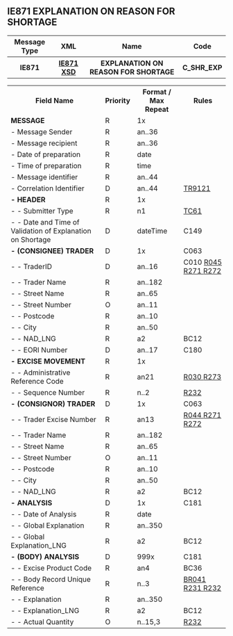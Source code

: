 ## IE871 EXPLANATION ON REASON FOR SHORTAGE
<table>
 <tr>
  <th>
   Message Type
  </th>
    <th>
   XML
  </th>
  <th>
   Name
  </th>
  <th>
   Code
  </th>
 </tr>
 <tr>
  <th>
   IE871
  </th>
  <th>
  <a href="https://github.com/hmrc/excise-movement-control-system-api/blob/main/app/xsd/ie871-v16-0.xsd">IE871 XSD</a>
  </th>  
  <th>
   EXPLANATION ON REASON FOR SHORTAGE
  </th>
  <th>
   C_SHR_EXP
  </th>
 </tr>
</table>
<table>
 <tr>
  <th>
   Field Name
  </th>
  <th>
   Priority
  </th>
  <th>
   Format / Max Repeat
  </th>
  <th>
   Rules
  </th>
 </tr>
 <tr>
  <td>
   <b>MESSAGE</b>
  </td>
  <td>
   R
  </td>
  <td>
   1x
  </td>
  <td>
   <span>
   </span>
  </td>
 </tr>
 <tr>
  <td>
   - Message Sender
  </td>
  <td>
   R
  </td>
  <td>
   an..36
  </td>
  <td>
  </td>
 </tr>
 <tr>
  <td>
   - Message recipient
  </td>
  <td>
   R
  </td>
  <td>
   an..36
  </td>
  <td>
  </td>
 </tr>
 <tr>
  <td>
   - Date of preparation
  </td>
  <td>
   R
  </td>
  <td>
   date
  </td>
  <td>
  </td>
 </tr>
 <tr>
  <td>
   - Time of preparation
  </td>
  <td>
   R
  </td>
  <td>
   time
  </td>
  <td>
  </td>
 </tr>
 <tr>
  <td>
   - Message identifier
  </td>
  <td>
   R
  </td>
  <td>
   an..44
  </td>
  <td>
  </td>
 </tr>
 <tr>
  <td>
   - Correlation Identifier
  </td>
  <td>
   D
  </td>
  <td>
   an..44
  </td>
  <td>
   <a href="rules.html#tr9121">
    TR9121
   </a>
  </td>
 </tr>
 <tr>
  <td>
   <b>- HEADER</b>
  </td>
  <td>
   R
  </td>
  <td>
   1x
  </td>
  <td>
   <span>
   </span>
  </td>
 </tr>
 <tr>
  <td>
   - - Submitter Type
  </td>
  <td>
   R
  </td>
  <td>
   n1
  </td>
  <td>
   <a href="technical-codelists.html#tc61">
    TC61
   </a>
  </td>
 </tr>
 <tr>
  <td>
   - - Date and Time of Validation of Explanation on Shortage
  </td>
  <td>
   D
  </td>
  <td>
   dateTime
  </td>
  <td>
   <span>
    C149
   </span>
  </td>
 </tr>
 <tr>
  <td>
   <b>- (CONSIGNEE) TRADER</b>
  </td>
  <td>
   D
  </td>
  <td>
   1x
  </td>
  <td>
   <span>
    C063
   </span>
  </td>
 </tr>
 <tr>
  <td>
   - - TraderID
  </td>
  <td>
   D
  </td>
  <td>
   an..16
  </td>
  <td>
   <span>
    C010
   </span>
   <a href="rules.html#r045">
    R045
   </a>
   <a href="rules.html#r271">
    R271
   </a>
   <a href="rules.html#r272">
    R272
   </a>
  </td>
 </tr>
 <tr>
  <td>
   - - Trader Name
  </td>
  <td>
   R
  </td>
  <td>
   an..182
  </td>
  <td>
  </td>
 </tr>
 <tr>
  <td>
   - - Street Name
  </td>
  <td>
   R
  </td>
  <td>
   an..65
  </td>
  <td>
  </td>
 </tr>
 <tr>
  <td>
   - - Street Number
  </td>
  <td>
   O
  </td>
  <td>
   an..11
  </td>
  <td>
  </td>
 </tr>
 <tr>
  <td>
   - - Postcode
  </td>
  <td>
   R
  </td>
  <td>
   an..10
  </td>
  <td>
  </td>
 </tr>
 <tr>
  <td>
   - - City
  </td>
  <td>
   R
  </td>
  <td>
   an..50
  </td>
  <td>
  </td>
 </tr>
 <tr>
  <td>
   - - NAD_LNG
  </td>
  <td>
   R
  </td>
  <td>
   a2
  </td>
  <td>
   <span>
    BC12
   </span>
  </td>
 </tr>
 <tr>
  <td>
   - - EORI Number
  </td>
  <td>
   D
  </td>
  <td>
   an..17
  </td>
  <td>
   <span>
    C180
   </span>
  </td>
 </tr>
 <tr>
  <td>
   <b>- EXCISE MOVEMENT</b>
  </td>
  <td>
   R
  </td>
  <td>
   1x
  </td>
  <td>
   <span>
   </span>
  </td>
 </tr>
 <tr>
  <td>
   - - Administrative Reference Code
  </td>
  <td>
   R
  </td>
  <td>
   an21
  </td>
  <td>
   <a href="rules.html#r030">
    R030
   </a>
   <a href="rules.html#r273">
    R273
   </a>
  </td>
 </tr>
 <tr>
  <td>
   - - Sequence Number
  </td>
  <td>
   R
  </td>
  <td>
   n..2
  </td>
  <td>
   <a href="rules.html#r232">
    R232
   </a>
  </td>
 </tr>
 <tr>
  <td>
   <b>- (CONSIGNOR) TRADER</b>
  </td>
  <td>
   D
  </td>
  <td>
   1x
  </td>
  <td>
   <span>
    C063
   </span>
  </td>
 </tr>
 <tr>
  <td>
   - - Trader Excise Number
  </td>
  <td>
   R
  </td>
  <td>
   an13
  </td>
  <td>
   <a href="rules.html#r044">
    R044
   </a>
   <a href="rules.html#r271">
    R271
   </a>
   <a href="rules.html#r272">
    R272
   </a>
  </td>
 </tr>
 <tr>
  <td>
   - - Trader Name
  </td>
  <td>
   R
  </td>
  <td>
   an..182
  </td>
  <td>
  </td>
 </tr>
 <tr>
  <td>
   - - Street Name
  </td>
  <td>
   R
  </td>
  <td>
   an..65
  </td>
  <td>
  </td>
 </tr>
 <tr>
  <td>
   - - Street Number
  </td>
  <td>
   O
  </td>
  <td>
   an..11
  </td>
  <td>
  </td>
 </tr>
 <tr>
  <td>
   - - Postcode
  </td>
  <td>
   R
  </td>
  <td>
   an..10
  </td>
  <td>
  </td>
 </tr>
 <tr>
  <td>
   - - City
  </td>
  <td>
   R
  </td>
  <td>
   an..50
  </td>
  <td>
  </td>
 </tr>
 <tr>
  <td>
   - - NAD_LNG
  </td>
  <td>
   R
  </td>
  <td>
   a2
  </td>
  <td>
   <span>
    BC12
   </span>
  </td>
 </tr>
 <tr>
  <td>
   <b>- ANALYSIS</b>
  </td>
  <td>
   D
  </td>
  <td>
   1x
  </td>
  <td>
   <span>
    C181
   </span>
  </td>
 </tr>
 <tr>
  <td>
   - - Date of Analysis
  </td>
  <td>
   R
  </td>
  <td>
   date
  </td>
  <td>
  </td>
 </tr>
 <tr>
  <td>
   - - Global Explanation
  </td>
  <td>
   R
  </td>
  <td>
   an..350
  </td>
  <td>
  </td>
 </tr>
 <tr>
  <td>
   - - Global Explanation_LNG
  </td>
  <td>
   R
  </td>
  <td>
   a2
  </td>
  <td>
   <span>
    BC12
   </span>
  </td>
 </tr>
 <tr>
  <td>
   <b>- (BODY) ANALYSIS</b>
  </td>
  <td>
   D
  </td>
  <td>
   999x
  </td>
  <td>
   <span>
    C181
   </span>
  </td>
 </tr>
 <tr>
  <td>
   - - Excise Product Code
  </td>
  <td>
   R
  </td>
  <td>
   an4
  </td>
  <td>
   <span>
    BC36
   </span>
  </td>
 </tr>
 <tr>
  <td>
   - - Body Record Unique Reference
  </td>
  <td>
   R
  </td>
  <td>
   n..3
  </td>
  <td>
   <a href="business-rules.html#br041">
    BR041
   </a>
   <a href="rules.html#r231">
    R231
   </a>
   <a href="rules.html#r232">
    R232
   </a>
  </td>
 </tr>
 <tr>
  <td>
   - - Explanation
  </td>
  <td>
   R
  </td>
  <td>
   an..350
  </td>
  <td>
  </td>
 </tr>
 <tr>
  <td>
   - - Explanation_LNG
  </td>
  <td>
   R
  </td>
  <td>
   a2
  </td>
  <td>
   <span>
    BC12
   </span>
  </td>
 </tr>
 <tr>
  <td>
   - - Actual Quantity
  </td>
  <td>
   O
  </td>
  <td>
   n..15,3
  </td>
  <td>
   <a href="rules.html#r232">
    R232
   </a>
  </td>
 </tr>
</table>
